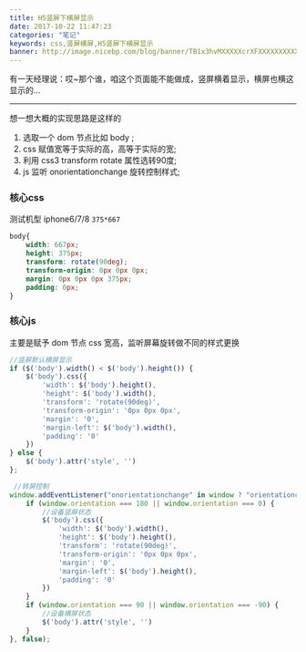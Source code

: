 ```yaml
---
title: H5竖屏下横屏显示
date: 2017-10-22 11:47:23
categories: "笔记"
keywords: css,竖屏横屏,H5竖屏下横屏显示
banner: http://image.nicebp.com/blog/banner/TB1x3hvMXXXXXcrXFXXXXXXXXXX-900-500.jpg?imageView2/1/w/690/h/295/q/75
---
```

有一天经理说：哎~那个谁，咱这个页面能不能做成，竖屏横着显示，横屏也横这显示的...
<!-- more -->

---
想一想大概的实现思路是这样的
1. 选取一个 dom 节点比如 body ; 
2. css 赋值宽等于实际的高，高等于实际的宽;
3. 利用 css3 transform rotate 属性选转90度;
4. js 监听 onorientationchange 旋转控制样式;



### 核心css
 测试机型 iphone6/7/8 `375*667`

```css
body{
    width: 667px;
    height: 375px;
    transform: rotate(90deg);
    transform-origin: 0px 0px 0px;
    margin: 0px 0px 0px 375px;
    padding: 0px;
}
```

### 核心js

主要是赋予 dom 节点 css 宽高，监听屏幕旋转做不同的样式更换

```js
//竖屏默认横屏显示
if ($('body').width() < $('body').height()) {
    $('body').css({
        'width': $('body').height(),
        'height': $('body').width(),
        'transform': 'rotate(90deg)',
        'transform-origin': '0px 0px 0px',
        'margin': '0',
        'margin-left': $('body').width(),
        'padding': '0'
    })
} else {
    $('body').attr('style', '')
};

 //转屏控制
window.addEventListener("onorientationchange" in window ? "orientationchange" : "resize", function () {
    if (window.orientation === 180 || window.orientation === 0) {
        //设备竖屏状态  
        $('body').css({
            'width': $('body').width(),
            'height': $('body').height(),
            'transform': 'rotate(90deg)',
            'transform-origin': '0px 0px 0px',
            'margin': '0',
            'margin-left': $('body').height(),
            'padding': '0'
        })
    }
    if (window.orientation === 90 || window.orientation === -90) {
        //设备横屏状态
        $('body').attr('style', '')
    }
}, false);
```